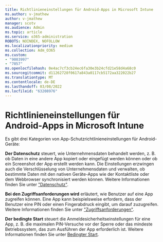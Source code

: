 ```yaml
---
title: Richtlinieneinstellungen für Android-Apps in Microsoft Intune
ms.author: v-jmathew
author: v-jmathew
manager: scotv
ms.audience: Admin
ms.topic: article
ms.service: o365-administration
ROBOTS: NOINDEX, NOFOLLOW
ms.localizationpriority: medium
ms.collection: Adm_O365
ms.custom:
- "9003997"
- "7057"
ms.openlocfilehash: 0e4ac7cf3cb24ec6fa30e3b24cfd21e58d4a68c0
ms.sourcegitcommit: d11262728f0617a843a0117cb5172aa322022b27
ms.translationtype: MT
ms.contentlocale: de-DE
ms.lasthandoff: 03/08/2022
ms.locfileid: "63208976"
---
```

# <a name="android-app-protection-policy-settings-in-microsoft-intune"></a>Richtlinieneinstellungen für Android-Apps in Microsoft Intune

Es gibt drei Kategorien von App-Schutzrichtlinieneinstellungen für Android-Geräte:

**Der Datenschutz** steuert, wie Unternehmensdaten behandelt werden, z. B. ob Daten in eine andere App kopiert oder eingefügt werden können oder ob ein Screenshot der App erstellt werden kann. Die Einstellungen erzwingen auch die Verschlüsselung von Unternehmensdaten und verwalten, ob bestimmte Daten mit den nativen Geräte-Apps wie der Kontaktliste oder dem Webbrowser synchronisiert werden können. Weitere Informationen finden Sie unter ["Datenschutz"](https://go.microsoft.com/fwlink/?linkid=2135259).

**Bei den Zugriffsanforderungen wird** erläutert, wie Benutzer auf eine App zugreifen können. Eine App kann beispielsweise erfordern, dass der Benutzer eine PIN oder einen Fingerabdruck eingibt, um darauf zuzugreifen. Weitere Informationen finden Sie unter ["Zugriffsanforderungen"](https://go.microsoft.com/fwlink/?linkid=2135260).

**Der bedingte Start** steuert die Anmeldesicherheitseinstellungen für eine App, z. B. die maximalen PIN-Versuche vor der Sperre oder das mindeste Betriebssystem, das zum Ausführen der App erforderlich ist. Weitere Informationen finden Sie unter [Bedingter Start](https://go.microsoft.com/fwlink/?linkid=2135507).
